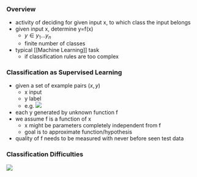 ### Overview
+ activity of deciding for given input x, to which class the input belongs
+ given input x, determine y=f(x)
	+ $y∈{y_1...y_n}$
	+ finite number of classes
+ typical [[Machine Learning]] task
	+ if classification rules are too complex

### Classification as Supervised Learning
+ given a set of example pairs $(x,y)$
	+ x input
	+ y label
	+ e.g. ![](../../z_images/Pasted%20image%2020220508202714.png)
+ each y generated by unknown function f
+ we assume f is a function of x
	+ x might be parameters completely independent from f
	+ goal is to approximate function/hypothesis
+ quality of f needs to be measured with never before seen test data

### Classification Difficulties
![](../../z_images/Pasted%20image%2020220514130737.png)